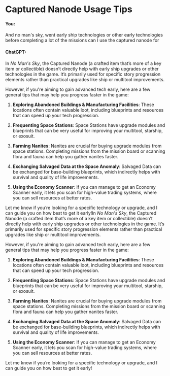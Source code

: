 # Captured Nanode Usage Tips

#### You:
And no man's sky, went early ship technologies or other early technologies before completing a lot of the missions can I use the captured nanode for

#### ChatGPT:
In *No Man's Sky*, the Captured Nanode (a crafted item that’s more of a key item or collectible) doesn’t directly help with early ship upgrades or other technologies in the game. It’s primarily used for specific story progression elements rather than practical upgrades like ship or multitool improvements.

However, if you're aiming to gain advanced tech early, here are a few general tips that may help you progress faster in the game:

1. **Exploring Abandoned Buildings & Manufacturing Facilities**: These locations often contain valuable loot, including blueprints and resources that can speed up your tech progression.

2. **Frequenting Space Stations**: Space Stations have upgrade modules and blueprints that can be very useful for improving your multitool, starship, or exosuit.

3. **Farming Nanites**: Nanites are crucial for buying upgrade modules from space stations. Completing missions from the mission board or scanning flora and fauna can help you gather nanites faster.

4. **Exchanging Salvaged Data at the Space Anomaly**: Salvaged Data can be exchanged for base-building blueprints, which indirectly helps with survival and quality of life improvements.

5. **Using the Economy Scanner**: If you can manage to get an Economy Scanner early, it lets you scan for high-value trading systems, where you can sell resources at better rates.

Let me know if you’re looking for a specific technology or upgrade, and I can guide you on how best to get it early!In *No Man's Sky*, the Captured Nanode (a crafted item that’s more of a key item or collectible) doesn’t directly help with early ship upgrades or other technologies in the game. It’s primarily used for specific story progression elements rather than practical upgrades like ship or multitool improvements.

However, if you're aiming to gain advanced tech early, here are a few general tips that may help you progress faster in the game:

1. **Exploring Abandoned Buildings & Manufacturing Facilities**: These locations often contain valuable loot, including blueprints and resources that can speed up your tech progression.

2. **Frequenting Space Stations**: Space Stations have upgrade modules and blueprints that can be very useful for improving your multitool, starship, or exosuit.

3. **Farming Nanites**: Nanites are crucial for buying upgrade modules from space stations. Completing missions from the mission board or scanning flora and fauna can help you gather nanites faster.

4. **Exchanging Salvaged Data at the Space Anomaly**: Salvaged Data can be exchanged for base-building blueprints, which indirectly helps with survival and quality of life improvements.

5. **Using the Economy Scanner**: If you can manage to get an Economy Scanner early, it lets you scan for high-value trading systems, where you can sell resources at better rates.

Let me know if you’re looking for a specific technology or upgrade, and I can guide you on how best to get it early!
